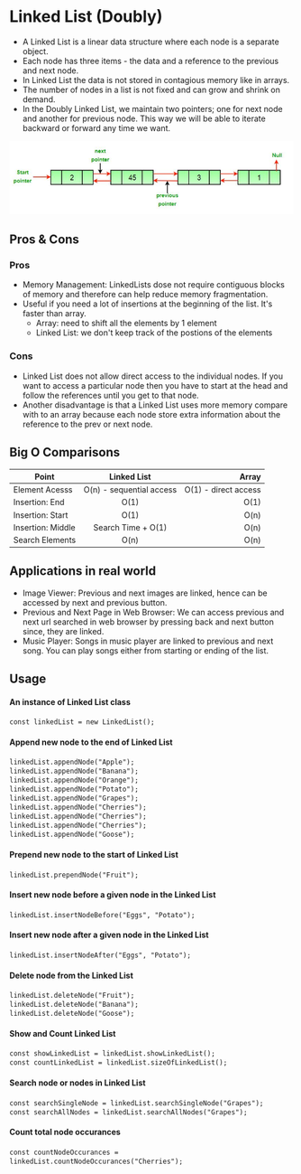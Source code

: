 # Linked List (Doubly)
- A Linked List is a linear data structure where each node is a separate object.
- Each node has three items - the data and a reference to the previous and next node.
- In Linked List the data is not stored in contagious memory like in arrays.
- The number of nodes in a list is not fixed and can grow and shrink on demand. 
- In the Doubly Linked List, we maintain two pointers; one for next node and another for previous node. This way we will be able to iterate backward or forward any time we want.

<p align="center">
  <img src="../assets/images/linked-list.jpg" />
</p>


## Pros & Cons

### Pros
- Memory Management: LinkedLists dose not require contiguous blocks of memory and therefore can help reduce memory fragmentation.
- Useful if you need a lot of insertions at the beginning of the list. It's faster than array.
  - Array: need to shift all the elements by 1 element
  - Linked List: we don't keep track of the postions of the elements

### Cons
- Linked List does not allow direct access to the individual nodes. If you want to access a particular node then you have to start at the head and follow the references until you get to that node.
- Another disadvantage is that a Linked List uses more memory compare with to an array because each node store extra information about the reference to the prev or next node.


## Big O Comparisons

| Point             |       Linked List        |                Array |
| ----------------- | :----------------------: | -------------------: |
| Element Acesss    | O(n) - sequential access | O(1) - direct access |
| Insertion: End    |           O(1)           |                 O(1) |
| Insertion: Start  |           O(1)           |                 O(n) |
| Insertion: Middle |    Search Time + O(1)    |                 O(n) |
| Search Elements   |           O(n)           |                 O(n) |


## Applications in real world
- Image Viewer: Previous and next images are linked, hence can be accessed by next and previous button.
- Previous and Next Page in Web Browser: We can access previous and next url searched in web browser by pressing back and next button since, they are linked.
- Music Player: Songs in music player are linked to previous and next song. You can play songs either from starting or ending of the list.


## Usage

#### An instance of Linked List class
```
const linkedList = new LinkedList();
```

#### Append new node to the end of Linked List
```
linkedList.appendNode("Apple");
linkedList.appendNode("Banana");
linkedList.appendNode("Orange");
linkedList.appendNode("Potato");
linkedList.appendNode("Grapes");
linkedList.appendNode("Cherries");
linkedList.appendNode("Cherries");
linkedList.appendNode("Cherries");
linkedList.appendNode("Goose");
```

#### Prepend new node to the start of Linked List
```
linkedList.prependNode("Fruit");
```

#### Insert new node before a given node in the Linked List
```
linkedList.insertNodeBefore("Eggs", "Potato");
```

#### Insert new node after a given node in the Linked List
```
linkedList.insertNodeAfter("Eggs", "Potato");
```

#### Delete node from the Linked List
```
linkedList.deleteNode("Fruit");
linkedList.deleteNode("Banana");
linkedList.deleteNode("Goose");
```

#### Show and Count Linked List
```
const showLinkedList = linkedList.showLinkedList();
const countLinkedList = linkedList.sizeOfLinkedList();
```

#### Search node or nodes in Linked List
```
const searchSingleNode = linkedList.searchSingleNode("Grapes");
const searchAllNodes = linkedList.searchAllNodes("Grapes");
```

#### Count total node occurances
```
const countNodeOccurances = linkedList.countNodeOccurances("Cherries");
```
